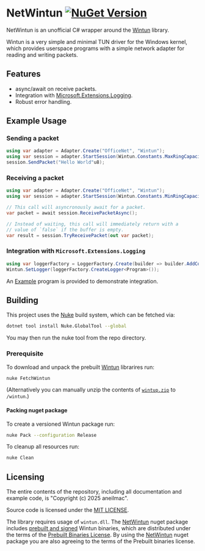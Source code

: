 # NetWintun [![NuGet Version](https://img.shields.io/nuget/v/NetWinTun)](https://www.nuget.org/packages/NetWintun)

NetWintun is an unofficial C# wrapper around the [Wintun][wintun] library.

Wintun is a very simple and minimal TUN driver for the Windows kernel,
which provides userspace programs with a simple network adapter for reading and writing packets.

## Features

- async/await on receive packets.
- Integration with [Microsoft.Extensions.Logging][microsoft.extensions.logging].
- Robust error handling.

## Example Usage

### Sending a packet

```cs
using var adapter = Adapter.Create("OfficeNet", "Wintun");
using var session = adapter.StartSession(Wintun.Constants.MaxRingCapacity);
session.SendPacket("Hello World"u8);
```

### Receiving a packet

```cs
using var adapter = Adapter.Create("OfficeNet", "Wintun");
using var session = adapter.StartSession(Wintun.Constants.MinRingCapacity);

// This call will asyncronously await for a packet.
var packet = await session.ReceivePacketAsync();

// Instead of waiting, this call will immediately return with a 
// value of `false` if the buffer is empty.
var result = session.TryReceivePacket(out var packet);
```

### Integration with `Microsoft.Extensions.Logging`

```cs
using var loggerFactory = LoggerFactory.Create(builder => builder.AddConsole());
Wintun.SetLogger(loggerFactory.CreateLogger<Program>());
```

An [Example][example] program is provided to demonstrate integration.

## Building 

This project uses the [Nuke][nuke] build system, which can be fetched via:

```sh
dotnet tool install Nuke.GlobalTool --global
```

You may then run the nuke tool from the repo directory.

### Prerequisite

To download and unpack the prebuilt [Wintun][Wintun] librarires run:

```sh
nuke FetchWintun
```

(Alternatively you can manually unzip the contents of [`wintup.zip`][prebuilt bins] to `/wintun`.)

#### Packing nuget package

To create a versioned Wintun package run:

```sh
nuke Pack --configuration Release
```

To cleanup all resources run:

```sh
nuke Clean
```

## Licensing

The entire contents of the repository, including all documentation and example code,
is "Copyright (c) 2025 aneilmac".

Source code is licensed under the [MIT LICENSE][license].

The library requires usage of `wintun.dll`. 
The [NetWintun][nuget] nuget package includes [prebuilt and signed][prebuilt bins] Wintun binaries, which 
are distributed under the terms of the [Prebuilt Binaries License][prebuilt lic]. 
By using the [NetWintun][nuget] nuget package you are also agreeing to the terms of the Prebuilt binaries license.


[wintun]: https://www.wintun.net/ "The Wintun project"
[license]: LICENSE "Project License"
[prebuilt lic]: https://github.com/WireGuard/wintun/blob/master/prebuilt-binaries-license.txt "Wintun Prebuilt Binaries License"
[prebuilt bins]: https://www.wintun.net/builds/wintun-0.14.1.zip "Wintun prebuilt binaries"
[nuget]: https://TODO "NetWintun on Nuget.org"
[microsoft.extensions.logging]: https://www.nuget.org/packages/Microsoft.Extensions.Logging "Microsoft.Extensions.Logging on Nuget.org"
[nuke]: https://nuke.build/ "Nuke CI/CD automation"
[example]: examples/Basic/Program.cs "Basic example program"
